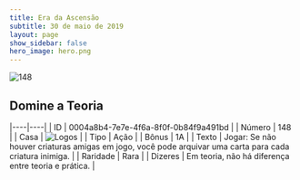 ```yaml
---
title: Era da Ascensão
subtitle: 30 de maio de 2019
layout: page
show_sidebar: false
hero_image: hero.png
---
```


![148](https://cdn.keyforgegame.com/media/card_front/pt/435_148_JMHCR7H646RF_pt.png)

## Domine a Teoria

|----|----|
| ID | 0004a8b4-7e7e-4f6a-8f0f-0b84f9a491bd |
| Número | 148 |
| Casa | ![Logos](https://archonarcana.com/images/thumb/c/ce/Logos.png/22px-Logos.png "Logos") |
| Tipo | Ação |
| Bônus | 1A |
| Texto | Jogar: Se não houver criaturas amigas em jogo, você pode arquivar uma carta para cada criatura inimiga. |
| Raridade | Rara |
| Dizeres | Em teoria, não há diferença entre teoria e prática. |
